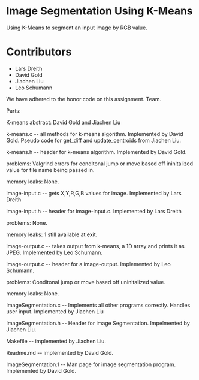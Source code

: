 # Image Segmentation Using K-Means
Using K-Means to segment an input image by RGB value.

# Contributors
- Lars Dreith
- David Gold
- Jiachen Liu
- Leo Schumann

We have adhered to the honor code on this assignment.
Team.

Parts:

K-means abstract: David Gold and Jiachen Liu 


k-means.c -- all methods for k-means algorithm. Implemented by David Gold. Pseudo code for get_diff and update_centroids from Jiachen Liu.

k-means.h -- header for k-means algorithm. Implemented by David Gold. 

problems: Valgrind errors for conditonal jump or move based off ininitalized value for file name being passed in. 

memory leaks: None.


image-input.c -- gets X,Y,R,G,B values for image. Implemented by Lars Dreith

image-input.h -- header for image-input.c. Implemented by Lars Dreith

problems: None.

memory leaks: 1 still available at exit.


image-output.c -- takes output from k-means, a 1D array and prints it as JPEG. Implemented by Leo Schumann.

image-output.c -- header for a image-output. Implemented by Leo Schumann.

problems: Conditonal jump or move based off uninitalized value.

memory leaks: None.


ImageSegmentation.c -- Implements all other programs correctly. Handles user input. Implemented by Jiachen Liu

ImageSegmentation.h -- Header for image Segmentation. Impelmented by Jiachen Liu.


Makefile -- implemented by Jiachen Liu.


Readme.md -- implemented by David Gold.


ImageSegmentation.1 -- Man page for image segmentation program. Implemented by David Gold.


